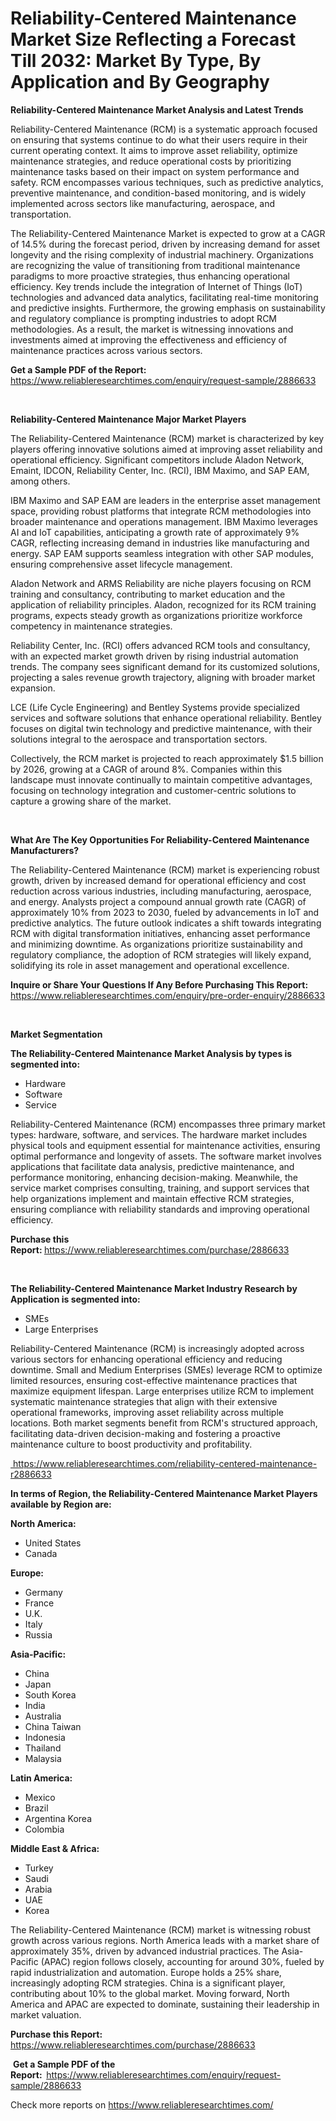 <p><h1>Reliability-Centered Maintenance Market Size Reflecting a Forecast Till 2032: Market By Type, By Application and By Geography</h1></p><p><strong>Reliability-Centered Maintenance Market Analysis and Latest Trends</strong></p>
<p><p>Reliability-Centered Maintenance (RCM) is a systematic approach focused on ensuring that systems continue to do what their users require in their current operating context. It aims to improve asset reliability, optimize maintenance strategies, and reduce operational costs by prioritizing maintenance tasks based on their impact on system performance and safety. RCM encompasses various techniques, such as predictive analytics, preventive maintenance, and condition-based monitoring, and is widely implemented across sectors like manufacturing, aerospace, and transportation.</p><p>The Reliability-Centered Maintenance Market is expected to grow at a CAGR of 14.5% during the forecast period, driven by increasing demand for asset longevity and the rising complexity of industrial machinery. Organizations are recognizing the value of transitioning from traditional maintenance paradigms to more proactive strategies, thus enhancing operational efficiency. Key trends include the integration of Internet of Things (IoT) technologies and advanced data analytics, facilitating real-time monitoring and predictive insights. Furthermore, the growing emphasis on sustainability and regulatory compliance is prompting industries to adopt RCM methodologies. As a result, the market is witnessing innovations and investments aimed at improving the effectiveness and efficiency of maintenance practices across various sectors.</p></p>
<p><strong>Get a Sample PDF of the Report:&nbsp;</strong> <a href="https://www.reliableresearchtimes.com/enquiry/request-sample/2886633?utm_campaign=3264&utm_medium=2&utm_source=Github&utm_content=ia&utm_term=13032025&utm_id=reliability-centered-maintenance">https://www.reliableresearchtimes.com/enquiry/request-sample/2886633</a></p>
<p>&nbsp;</p>
<p><strong>Reliability-Centered Maintenance Major Market Players</strong></p>
<p><p>The Reliability-Centered Maintenance (RCM) market is characterized by key players offering innovative solutions aimed at improving asset reliability and operational efficiency. Significant competitors include Aladon Network, Emaint, IDCON, Reliability Center, Inc. (RCI), IBM Maximo, and SAP EAM, among others.</p><p>IBM Maximo and SAP EAM are leaders in the enterprise asset management space, providing robust platforms that integrate RCM methodologies into broader maintenance and operations management. IBM Maximo leverages AI and IoT capabilities, anticipating a growth rate of approximately 9% CAGR, reflecting increasing demand in industries like manufacturing and energy. SAP EAM supports seamless integration with other SAP modules, ensuring comprehensive asset lifecycle management.</p><p>Aladon Network and ARMS Reliability are niche players focusing on RCM training and consultancy, contributing to market education and the application of reliability principles. Aladon, recognized for its RCM training programs, expects steady growth as organizations prioritize workforce competency in maintenance strategies.</p><p>Reliability Center, Inc. (RCI) offers advanced RCM tools and consultancy, with an expected market growth driven by rising industrial automation trends. The company sees significant demand for its customized solutions, projecting a sales revenue growth trajectory, aligning with broader market expansion.</p><p>LCE (Life Cycle Engineering) and Bentley Systems provide specialized services and software solutions that enhance operational reliability. Bentley focuses on digital twin technology and predictive maintenance, with their solutions integral to the aerospace and transportation sectors. </p><p>Collectively, the RCM market is projected to reach approximately $1.5 billion by 2026, growing at a CAGR of around 8%. Companies within this landscape must innovate continually to maintain competitive advantages, focusing on technology integration and customer-centric solutions to capture a growing share of the market.</p></p>
<p>&nbsp;</p>
<p><strong>What Are The Key Opportunities For Reliability-Centered Maintenance Manufacturers?</strong></p>
<p><p>The Reliability-Centered Maintenance (RCM) market is experiencing robust growth, driven by increased demand for operational efficiency and cost reduction across various industries, including manufacturing, aerospace, and energy. Analysts project a compound annual growth rate (CAGR) of approximately 10% from 2023 to 2030, fueled by advancements in IoT and predictive analytics. The future outlook indicates a shift towards integrating RCM with digital transformation initiatives, enhancing asset performance and minimizing downtime. As organizations prioritize sustainability and regulatory compliance, the adoption of RCM strategies will likely expand, solidifying its role in asset management and operational excellence.</p></p>
<p><strong>Inquire or Share Your Questions If Any Before Purchasing This Report:</strong> <a href="https://www.reliableresearchtimes.com/enquiry/pre-order-enquiry/2886633?utm_campaign=3264&utm_medium=2&utm_source=Github&utm_content=ia&utm_term=13032025&utm_id=reliability-centered-maintenance">https://www.reliableresearchtimes.com/enquiry/pre-order-enquiry/2886633</a></p>
<p>&nbsp;</p>
<p><strong>Market Segmentation</strong></p>
<p><strong>The Reliability-Centered Maintenance Market Analysis by types is segmented into:</strong></p>
<p><ul><li>Hardware</li><li>Software</li><li>Service</li></ul></p>
<p><p>Reliability-Centered Maintenance (RCM) encompasses three primary market types: hardware, software, and services. The hardware market includes physical tools and equipment essential for maintenance activities, ensuring optimal performance and longevity of assets. The software market involves applications that facilitate data analysis, predictive maintenance, and performance monitoring, enhancing decision-making. Meanwhile, the service market comprises consulting, training, and support services that help organizations implement and maintain effective RCM strategies, ensuring compliance with reliability standards and improving operational efficiency.</p></p>
<p><strong>Purchase this Report:&nbsp;</strong><a href="https://www.reliableresearchtimes.com/purchase/2886633?utm_campaign=3264&utm_medium=2&utm_source=Github&utm_content=ia&utm_term=13032025&utm_id=reliability-centered-maintenance">https://www.reliableresearchtimes.com/purchase/2886633</a></p>
<p>&nbsp;</p>
<p><strong>The Reliability-Centered Maintenance Market Industry Research by Application is segmented into:</strong></p>
<p><ul><li>SMEs</li><li>Large Enterprises</li></ul></p>
<p><p>Reliability-Centered Maintenance (RCM) is increasingly adopted across various sectors for enhancing operational efficiency and reducing downtime. Small and Medium Enterprises (SMEs) leverage RCM to optimize limited resources, ensuring cost-effective maintenance practices that maximize equipment lifespan. Large enterprises utilize RCM to implement systematic maintenance strategies that align with their extensive operational frameworks, improving asset reliability across multiple locations. Both market segments benefit from RCM's structured approach, facilitating data-driven decision-making and fostering a proactive maintenance culture to boost productivity and profitability.</p></p>
<p><a href="https://www.reliableresearchtimes.com/reliability-centered-maintenance-r2886633?utm_campaign=3264&utm_medium=2&utm_source=Github&utm_content=ia&utm_term=13032025&utm_id=reliability-centered-maintenance">&nbsp;https://www.reliableresearchtimes.com/reliability-centered-maintenance-r2886633</a></p>
<p><strong>In terms of Region, the Reliability-Centered Maintenance Market Players available by Region are:</strong></p>
<p>
    <p> <strong> North America: </strong>
        <ul>
            <li>United States</li>
            <li>Canada</li>
        </ul>
        </p> 
    <p> <strong> Europe: </strong>
        <ul>
            <li>Germany</li>
            <li>France</li>
            <li>U.K.</li>
            <li>Italy</li>
            <li>Russia</li>
        </ul>
        </p> 
    <p> <strong> Asia-Pacific: </strong>
        <ul>
            <li>China</li>
            <li>Japan</li>
            <li>South Korea</li>
            <li>India</li>
            <li>Australia</li>
            <li>China Taiwan</li>
            <li>Indonesia</li>
            <li>Thailand</li>
            <li>Malaysia</li>
        </ul>
        </p> 
    <p> <strong> Latin America: </strong>
        <ul>
            <li>Mexico</li>
            <li>Brazil</li>
            <li>Argentina Korea</li>
            <li>Colombia</li>
        </ul>
        </p> 
    <p> <strong> Middle East & Africa: </strong>
        <ul>
            <li>Turkey</li>
            <li>Saudi</li>
            <li>Arabia</li>
            <li>UAE</li>
            <li>Korea</li>
        </ul>
    </p>
    </p>
<p><p>The Reliability-Centered Maintenance (RCM) market is witnessing robust growth across various regions. North America leads with a market share of approximately 35%, driven by advanced industrial practices. The Asia-Pacific (APAC) region follows closely, accounting for around 30%, fueled by rapid industrialization and automation. Europe holds a 25% share, increasingly adopting RCM strategies. China is a significant player, contributing about 10% to the global market. Moving forward, North America and APAC are expected to dominate, sustaining their leadership in market valuation.</p></p>
<p><strong>Purchase this Report: </strong><a href="https://www.reliableresearchtimes.com/purchase/2886633?utm_campaign=3264&utm_medium=2&utm_source=Github&utm_content=ia&utm_term=13032025&utm_id=reliability-centered-maintenance">https://www.reliableresearchtimes.com/purchase/2886633</a></p>
<p>&nbsp;<strong>Get a Sample PDF of the Report:&nbsp;&nbsp;</strong><a href="https://www.reliableresearchtimes.com/enquiry/request-sample/2886633?utm_campaign=3264&utm_medium=2&utm_source=Github&utm_content=ia&utm_term=13032025&utm_id=reliability-centered-maintenance">https://www.reliableresearchtimes.com/enquiry/request-sample/2886633</a></p>
<p><strong></strong></p>
<p>Check more reports on <a href="https://www.reliableresearchtimes.com/?utm_campaign=3264&utm_medium=2&utm_source=Github&utm_content=ia&utm_term=13032025&utm_id=reliability-centered-maintenance">https://www.reliableresearchtimes.com/</a></p>